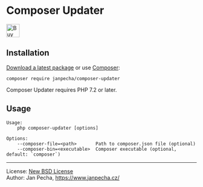 # Composer Updater

<a href="https://www.paypal.me/janpecha/5eur"><img src="https://buymecoffee.intm.org/img/button-paypal-white.png" alt="Buy me a coffee" height="35"></a>


## Installation

[Download a latest package](https://github.com/janpecha/composer-updater/releases) or use [Composer](http://getcomposer.org/):

```
composer require janpecha/composer-updater
```

Composer Updater requires PHP 7.2 or later.


## Usage

```
Usage:
    php composer-updater [options]

Options:
    --composer-file=<path>       Path to composer.json file (optional)
    --composer-bin=<executable>  Composer executable (optional, default: `composer`)
```


------------------------------

License: [New BSD License](license.md)
<br>Author: Jan Pecha, https://www.janpecha.cz/
